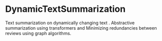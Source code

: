 # DynamicTextSummarization
Text summarization on dynamically changing text . Abstractive summarization using transformers and Minimizing redundancies between reviews using graph algorithms.
